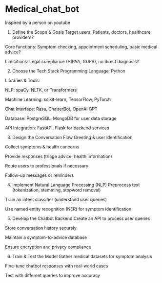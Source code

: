 # Medical_chat_bot
Inspired by a person on youtube
1. Define the Scope & Goals
Target users: Patients, doctors, healthcare providers?

Core functions: Symptom checking, appointment scheduling, basic medical advice?

Limitations: Legal compliance (HIPAA, GDPR), no direct diagnosis?

2. Choose the Tech Stack
Programming Language: Python

Libraries & Tools:

NLP: spaCy, NLTK, or Transformers

Machine Learning: scikit-learn, TensorFlow, PyTorch

Chat Interface: Rasa, ChatterBot, OpenAI GPT

Database: PostgreSQL, MongoDB for user data storage

API Integration: FastAPI, Flask for backend services

3. Design the Conversation Flow
Greeting & user identification

Collect symptoms & health concerns

Provide responses (triage advice, health information)

Route users to professionals if necessary

Follow-up messages or reminders

4. Implement Natural Language Processing (NLP)
Preprocess text (tokenization, stemming, stopword removal)

Train an intent classifier (understand user queries)

Use named entity recognition (NER) for symptom identification

5. Develop the Chatbot Backend
Create an API to process user queries

Store conversation history securely

Maintain a symptom-to-advice database

Ensure encryption and privacy compliance

6. Train & Test the Model
Gather medical datasets for symptom analysis

Fine-tune chatbot responses with real-world cases

Test with different queries to improve accuracy
